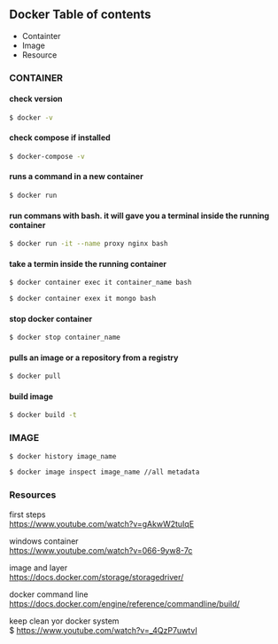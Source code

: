 ## Docker Table of contents
* Containter
* Image
* Resource
  
### CONTAINER
#### check version
```bash 
$ docker -v
```

#### check compose if installed
```bash 
$ docker-compose -v
```

#### runs a command in a new container
```bash 
$ docker run
```

#### run commans with bash. it will gave you a terminal inside the running container
```bash 
$ docker run -it --name proxy nginx bash
```

#### take a termin inside the running container
```bash 
$ docker container exec it container_name bash
```

```bash 
$ docker container exex it mongo bash
```

#### stop docker container
```bash 
$ docker stop container_name
```

#### pulls an image or a repository from a registry
```bash
$ docker pull
```

#### build image
```bash 
$ docker build -t
```

### IMAGE
```bash 
$ docker history image_name
```

```bash 
$ docker image inspect image_name //all metadata
```

### Resources

first steps </br> 
https://www.youtube.com/watch?v=gAkwW2tuIqE

windows container </br>
https://www.youtube.com/watch?v=066-9yw8-7c

image and layer</br> 
https://docs.docker.com/storage/storagedriver/

docker command line </br> 
https://docs.docker.com/engine/reference/commandline/build/

keep clean yor docker system </br>
$ https://www.youtube.com/watch?v=_4QzP7uwtvI
